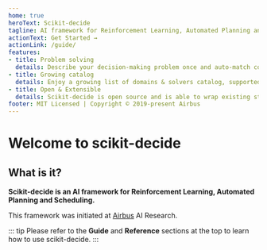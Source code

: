 ```yaml
---
home: true
heroText: Scikit-decide
tagline: AI framework for Reinforcement Learning, Automated Planning and Scheduling
actionText: Get Started →
actionLink: /guide/
features:
- title: Problem solving
  details: Describe your decision-making problem once and auto-match compatible solvers.
- title: Growing catalog
  details: Enjoy a growing list of domains & solvers catalog, supported by the community.
- title: Open & Extensible
  details: Scikit-decide is open source and is able to wrap existing state-of-the-art domains/solvers.
footer: MIT Licensed | Copyright © 2019-present Airbus
---
```


# Welcome to scikit-decide

## What is it?

**Scikit-decide is an AI framework for Reinforcement Learning, Automated Planning and Scheduling.**

This framework was initiated at [Airbus](https://www.airbus.com) AI Research.

::: tip
Please refer to the **Guide** and **Reference** sections at the top to learn how to use scikit-decide.
:::
